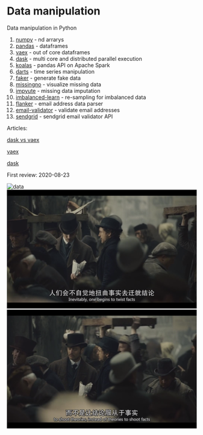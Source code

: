 # Data manipulation

Data manipulation in Python 

1. [numpy](https://numpy.org/doc/) - nd arrarys
2. [pandas](https://pandas.pydata.org/docs/) - dataframes 
3. [vaex](https://docs.vaex.io/en/latest/index.html) - out of core dataframes 
4. [dask](https://docs.dask.org/en/latest/) - multi core and distributed parallel execution
5. [koalas](https://koalas.readthedocs.io/en/latest/) - pandas API on Apache Spark
6. [darts](https://unit8co.github.io/darts/) - time series manipulation
7. [faker](https://faker.readthedocs.io/en/stable/) - generate fake data
8. [missingno](https://github.com/ResidentMario/missingno) - visualize missing data
9. [impyute](https://github.com/eltonlaw/impyute) - missing data imputation
10. [imbalanced-learn](https://imbalanced-learn.org/stable/) - re-sampling for imbalanced data
11. [flanker](https://github.com/mailgun/flanker) - email address data parser
12. [email-validator](https://github.com/JoshData/python-email-validator) - validate email addresses
13. [sendgrid](https://sendgrid.com/solutions/email-api/email-address-validation-api/) - sendgrid email validator API

Articles: 

[dask vs vaex](https://towardsdatascience.com/dask-vs-vaex-for-big-data-38cb66728747)

[vaex](https://towardsdatascience.com/how-to-process-a-dataframe-with-billions-of-rows-in-seconds-c8212580f447)

[dask](https://towardsdatascience.com/are-you-still-using-pandas-for-big-data-12788018ba1a)


First review: 2020-08-23

![data](https://github.com/boyuan-li/BL-data-manipulation/blob/master/photos/1.png)
![data](https://github.com/boyuan-li/BL-data-manipulation/blob/master/photos/2.png)
![data](https://github.com/boyuan-li/BL-data-manipulation/blob/master/photos/3.png)
